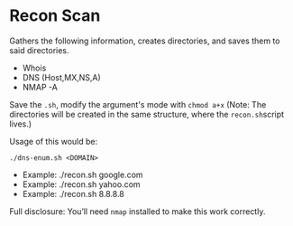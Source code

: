 # Recon Scan

Gathers the following information, creates directories, and saves them to said directories.
* Whois
* DNS (Host,MX,NS,A)
* NMAP -A

Save the `.sh`, modify the argument's mode with `chmod a+x`
(Note: The directories will be created in the same structure, where the `recon.sh`script lives.)

Usage of this would be:

`./dns-enum.sh <DOMAIN>`
* Example: ./recon.sh google.com 
* Example: ./recon.sh yahoo.com 
* Example: ./recon.sh 8.8.8.8 

Full disclosure: You’ll need `nmap` installed to make this work correctly.
